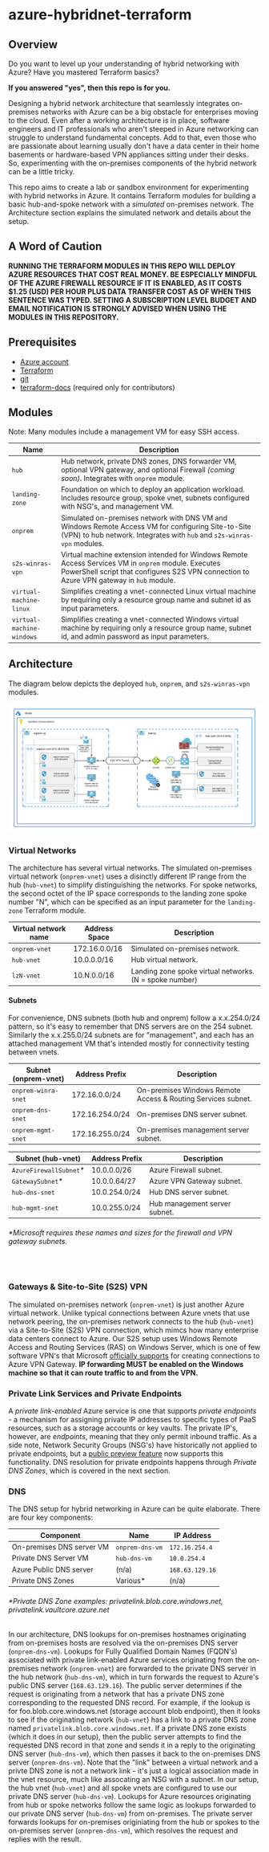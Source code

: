 # azure-hybridnet-terraform

## Overview

Do you want to level up your understanding of hybrid networking with Azure?  Have you mastered Terraform basics?

**If you answered "yes", then this repo is for you.**

Designing a hybrid network architecture that seamlessly integrates on-premises networks with Azure can be a big obstacle for enterprises moving to the cloud.  Even after a working architecture is in place, software engineers and IT professionals who aren't steeped in Azure networking can struggle to understand fundamental concepts.  Add to that, even those who are passionate about learning usually don't have a data center in their home basements or hardware-based VPN appliances sitting under their desks.  So, experimenting with the on-premises components of the hybrid network can be a little tricky.

This repo aims to create a lab or sandbox environment for experimenting with hybrid networks in Azure. It contains Terraform modules for building a basic hub-and-spoke network with a *simulated* on-premises network.  The Architecture section explains the simulated network and details about the setup.

## A Word of Caution

**RUNNING THE TERRAFORM MODULES IN THIS REPO WILL DEPLOY AZURE RESOURCES THAT COST REAL MONEY. BE ESPECIALLY MINDFUL OF THE AZURE FIREWALL RESOURCE IF IT IS ENABLED, AS IT COSTS $1.25 (USD) PER HOUR PLUS DATA TRANSFER COST AS OF WHEN THIS SENTENCE WAS TYPED. SETTING A SUBSCRIPTION LEVEL BUDGET AND EMAIL NOTIFICATION IS STRONGLY ADVISED WHEN USING THE MODULES IN THIS REPOSITORY.**

## Prerequisites

- [Azure account](https://docs.microsoft.com/en-us/dotnet/azure/create-azure-account) 
- [Terraform](https://www.terraform.io/downloads)
- [git](https://git-scm.com/downloads)
- [terraform-docs](https://terraform-docs.io/)  (required only for contributors)

## Modules

Note: Many modules include a management VM for easy SSH access.

| Name | Description |
| ---- | ----------- |
|```hub```|Hub network, private DNS zones, DNS forwarder VM, optional VPN gateway, and optional Firewall *(coming soon)*.  Integrates with ```onprem``` module.
|```landing-zone```|Foundation on which to deploy an application workload. Includes resource group, spoke vnet, subnets configured with NSG's, and management VM.
|```onprem```|Simulated on-premises network with DNS VM and Windows Remote Access VM for configuring Site-to-Site (VPN) to hub network. Integrates with ```hub``` and ```s2s-winras-vpn``` modules.
|```s2s-winras-vpn```|Virtual machine extension intended for Windows Remote Access Services VM in ```onprem``` module. Executes PowerShell script that configures S2S VPN connection to Azure VPN gateway in ```hub``` module.
|```virtual-machine-linux```|Simplifies creating a vnet-connected Linux virtual machine by requiring only a resource group name and subnet id as input parameters.
|```virtual-machine-windows```|Simplifies creating a vnet-connected Windows virtual machine by requiring only a resource group name, subnet id, and admin password as input parameters.

## Architecture

The diagram below depicts the deployed ```hub```, ```onprem```, and ```s2s-winras-vpn``` modules. 

![Architecture Diagram](images/hub-spoke.png)

### Virtual Networks

The architecture has several virtual networks. The simulated on-premises virtual network (```onprem-vnet```) uses a disinctly different IP range from the hub (```hub-vnet```) to simplify distinguishing the networks. For spoke networks, the second octet of the IP space corresponds to the landing zone spoke number "N", which can be specified as an input parameter for the ```landing-zone``` Terraform module.

|Virtual network name|Address Space|Description
|-|-|-|
|```onprem-vnet```|172.16.0.0/16|Simulated on-premises network.  
|```hub-vnet```|10.0.0.0/16|Hub virtual network.
|```lzN-vnet```|10.N.0.0/16|Landing zone spoke virtual networks. (N = spoke number)

#### Subnets

 For convenience, DNS subnets (both hub and onprem) follow a x.x.254.0/24 pattern, so it's easy to remember that DNS servers are on the 254 subnet. Similarly the x.x.255.0/24 subnets are for "management", and each has an attached management VM that's intended mostly for connectivity testing between vnets.

|Subnet (onprem-vnet)|Address Prefix|Description|
|-|-|-|
|```onprem-winra-snet```|172.16.0.0/24|On-premises Windows Remote Access & Routing Services subnet.
|```onprem-dns-snet```|172.16.254.0/24|On-premises DNS server subnet.
|```onprem-mgmt-snet```|172.16.255.0/24|On-premises management server subnet.

|Subnet (hub-vnet)|Address Prefix|Description|
|-|-|-|
|```AzureFirewallSubnet```*|10.0.0.0/26|Azure Firewall subnet.
|```GatewaySubnet```*|10.0.0.64/27|Azure VPN Gateway subnet.
|```hub-dns-snet```|10.0.254.0/24|Hub DNS server subnet.
|```hub-mgmt-snet```|10.0.255.0/24|Hub management server subnet.

###### *Microsoft requires these names and sizes for the firewall and VPN gateway subnets.
<br>

### Gateways & Site-to-Site (S2S) VPN

The simulated on-premises network (```onprem-vnet```) is just another Azure virtual network.  Unlike typical connections between Azure vnets that use network peering, the on-premises network connects to the hub (```hub-vnet```) via a Site-to-Site (S2S) VPN connection, which mimcs how many enterprise data centers connect to Azure.  Our S2S setup uses Windows Remote Access and Routing Services (RAS) on Windows Server, which is one of few software VPN's that Microsoft [officially supports](https://docs.microsoft.com/en-us/azure/vpn-gateway/vpn-gateway-about-vpn-devices) for creating connections to Azure VPN Gateway.  **IP forwarding MUST be enabled on the Windows machine so that it can route traffic to and from the VPN.**

### Private Link Services and Private Endpoints   

A *private link-enabled* Azure service is one that supports *private endpoints* - a mechanism for assigning private IP addresses to specific types of PaaS resources, such as a storage accounts or key vaults.  The private IP's, however,  are *endpoints*, meaning that they only permit inbound traffic.  As a side note, Network Security Groups (NSG's) have historically not applied to private endpoints, but a [public preview feature](https://azure.microsoft.com/en-us/updates/public-preview-of-private-link-network-security-group-support/) now supports this functionality.  DNS resolution for private endpoints happens through *Private DNS Zones*, which is covered in the next section.

### DNS

The DNS setup for hybrid networking in Azure can be quite elaborate.  There are four key components:

|Component|Name|IP Address
|-|-|-|
|On-premises DNS server VM|```onprem-dns-vm```|```172.16.254.4```
|Private DNS Server VM|```hub-dns-vm```|```10.0.254.4```
|Azure Public DNS server|(n/a)|```168.63.129.16```
|Private DNS Zones|Various*|(n/a)

###### *Private DNS Zone examples: privatelink.blob.core.windows.net, privatelink.vaultcore.azure.net

In our architecture, DNS lookups for on-premises hostnames originating from on-premises hosts are resolved via the on-premises DNS server (```onprem-dns-vm```).  Lookups for Fully Qualified Domain Names (FQDN's) associated with private link-enabled Azure services originating from the on-premises network (```onprem-vnet```) are forwarded to the private DNS server in the hub network (```hub-dns-vm```), which in turn forwards the request to Azure's public DNS server (```168.63.129.16```).  The public server determines if the request is originating from a network that has a private DNS zone corresponding to the requested DNS record.  For example, if the lookup is for foo.blob.core.windows.net (storage account blob endpoint), then it looks to see if the originating network (```hub-vnet```) has a link to a private DNS zone named ```privatelink.blob.core.windows.net```. If a private DNS zone exists (which it does in our setup), then the public server attempts to find the requested DNS record in that zone and sends it in a reply to the originating DNS server (```hub-dns-vm```), which then passes it back to the on-premises DNS server (```onprem-dns-vm```).  Note that the "link" between a virtual network and a privte DNS zone is not a network link - it's just a logical association made in the vnet resource, much like assocating an NSG with a subnet.  In our setup, the hub vnet (```hub-vnet```) and all spoke vnets are configured to use our private DNS server (```hub-dns-vm```).  Lookups for Azure resources originating from hub or spoke networks follow the same logic as lookups forwarded to our private DNS server (```hub-dns-vm```) from on-premises.  The private server forwards lookups for on-premises originiating from the hub or spokes to the on-premises server (```onnprem-dns-vm```), which resolves the request and replies with the result.
